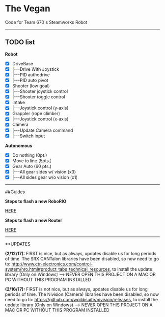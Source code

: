 # The Vegan
Code for Team 670's Steamworks Robot

--------------------------
## TODO list

**Robot**

- [x] DriveBase
- [x] |---Drive With Joystick
- [x] |---PID authodrive
- [x] |---PID auto pivot
- [x] Shooter (low goal)
- [x] |---Shooter joystick control
- [x]	|---Shooter toggle control
- [x] Intake 
- [x] |---Joystick control (y-axis)
- [x] Grappler (rope climber)
- [x] |---Joystick control (x-axis)
- [x] Camera
- [x]	|---Update Camera command
- [x]	|---Switch input

**Autonomous**

- [x] Do nothing (0pt.)
- [x] Move to line (5pts.)
- [x] Gear Auto (60 pts.)
- [x] |---All gear sides w/ vision (x3)
- [x]	|---All sides gear w/o vision (x1)

--------------------------

##Guides

**Steps to flash a new RoboRIO**

[HERE](docs/RoboRIO_Flash.md)

**Steps to flash a new Router**

[HERE](docs/Router_Flash.md)

--------------------------
**UPDATES

**(2/12/17):** 
FIRST is nice, but as always, updates disable us for long periods of time. The SRX CANTalon libraries have been disabled, so now need to go to: http://www.ctr-electronics.com/control-system/hro.html#product_tabs_technical_resources, to install the update library (Only on Windows) --> NEVER OPEN THIS PROJECT ON A MAC OR PC WITHOUT THIS PROGRAM INSTALLED

**(2/16/17):** 
FIRST is not nice, but as always, updates disable us for long periods of time. The Nivision (Camera) libraries have been disabled, so now need to go to: https://github.com/wpilibsuite/nivision/releases, to install the update library (Only on Windows) --> NEVER OPEN THIS PROJECT ON A MAC OR PC WITHOUT THIS PROGRAM INSTALLED
